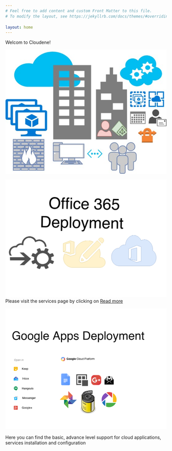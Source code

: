 ```yaml
---
# Feel free to add content and custom Front Matter to this file.
# To modify the layout, see https://jekyllrb.com/docs/themes/#overriding-theme-defaults

layout: home
---
```


Welcom to Cloudene!


![Image ](/assets/2.jpg)


![Image ](/assets/O365.png)
Please visit the services page by clicking on <a href="https://cloudenes.com/services/">Read more</a>


![Image](/assets/gsuite.png)


<p> Here you can find the basic, advance level support for cloud applications, services installation and configuration</p>

